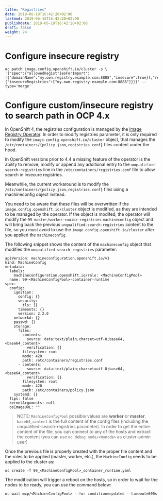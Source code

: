 ```yaml
---
title: "Registries"
date: 2019-06-18T16:42:20+02:00
lastmod: 2019-06-18T16:42:20+02:00
publishdate: 2019-06-18T16:42:20+02:00
draft: false
weight: 24
---
```


# Configure insecure registry

```
oc patch image.config.openshift.io/cluster -p \
'{"spec":{"allowedRegistriesForImport":[{"domainName":"my.own.registry.example.com:8888","insecure":true}],"registrySources":{"insecureRegistries":["my.own.registry.example.com:8888"]}}}' --type='merge'
```

# Configure custom/insecure registry to search path in OCP 4.x

In OpenShift 4, the registries configuration is managed by the [Image Registry Operator](https://docs.openshift.com/container-platform/4.3/registry/configuring-registry-operator.html). In order to modify registries parameter, it is only required to modify the `image.config.openshift.io/cluster` object, that manages  the `/etc/containers/{policy.json,registries.conf}` files content under the hood.

In OpenShift versions prior to 4.4 a missing feature of the operator is the ability to remove, modify or append any additional entry to the `unqualified-search-registries` line in the `/etc/containers/registries.conf` file to allow search in insecure registries.

Meanwhile, the current workaround is to modify the `/etc/containers/{policy.json,registries.conf}` files using a machineconfig object instead.

You need to be aware that these files will be overwritten if the `image.config.openshift.io/cluster` object is modified, as they are intended to be managed by the operator. If the object is modifed, the operator will modify the `99-master/worker-<uuid>-registries` `machineconfig` object and will bring back the previous `unqualified-search-registries` content to the file, so you must avoid to use the `image.config.openshift.io/cluster` after you applied the `machineconfig`.

The following snippet shows the content of the `machineconfig` object that modifies the `unqualified-search-registries` parameter:

```
apiVersion: machineconfiguration.openshift.io/v1
kind: MachineConfig
metadata:
  labels:
    machineconfiguration.openshift.io/role: <MachineConfigPool>
  name: 99-<MachineConfigPool>-container-runtime
spec:
  config:
    ignition:
      config: {}
      security:
        tls: {}
      timeouts: {}
      version: 2.2.0
    networkd: {}
    passwd: {}
    storage:
      files:
      - contents:
          source: data:text/plain;charset=utf-8;base64,<base64_content>
          verification: {}
        filesystem: root
        mode: 420
        path: /etc/containers/registries.conf
      - contents:
          source: data:text/plain;charset=utf-8;base64,<base64_content>
          verification: {}
        filesystem: root
        mode: 420
        path: /etc/containers/policy.json
    systemd: {}
  fips: false
  kernelArguments: null
  osImageURL: ""
```

> NOTE: `MachineConfigPool` possible values are **worker** or **master**.
> `base64_content` is the full content of the config files (including the unqualified-search-registries parameter).
> In order to get the entire content of the file, you can connect to any of the hosts and extract the content (you can use `oc debug node/<mynode>` as cluster-admin user)

Once the previous file is properly created with the proper file content and the roles to be applied (master, worker, etc.), the `MachineConfig` needs to be applied to the cluster as:

```
oc create -f 99_<MachineConfigPool>_container_runtime.yaml
```

The modification will trigger a reboot on the hosts, so in order to wait for the nodes to be ready, you can use the command below:

```
oc wait mcp/<MachineConfigPool> --for condition=updated --timeout=600s
```
